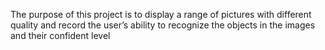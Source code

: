 The purpose of this project is to display a range of pictures with different quality and record the user’s ability to recognize the objects in the images and their confident level